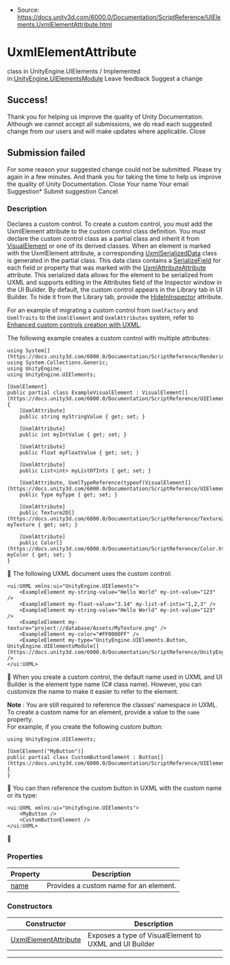 * Source: https://docs.unity3d.com/6000.0/Documentation/ScriptReference/UIElements.UxmlElementAttribute.html

# UxmlElementAttribute
class in UnityEngine.UIElements
/
Implemented in:[UnityEngine.UIElementsModule](https://docs.unity3d.com/6000.0/Documentation/ScriptReference/UnityEngine.UIElementsModule.html)
Leave feedback
Suggest a change
## Success!
Thank you for helping us improve the quality of Unity Documentation. Although we cannot accept all submissions, we do read each suggested change from our users and will make updates where applicable.
Close
## Submission failed
For some reason your suggested change could not be submitted. Please <a>try again</a> in a few minutes. And thank you for taking the time to help us improve the quality of Unity Documentation.
Close
Your name Your email Suggestion* Submit suggestion
Cancel
### Description
Declares a custom control. 
To create a custom control, you must add the UxmlElement attribute to the custom control class definition. You must declare the custom control class as a partial class and inherit it from [VisualElement](https://docs.unity3d.com/6000.0/Documentation/ScriptReference/UIElements.VisualElement.html) or one of its derived classes. When an element is marked with the UxmlElement attribute, a corresponding [UxmlSerializedData](https://docs.unity3d.com/6000.0/Documentation/ScriptReference/UIElements.VisualElement.UxmlSerializedData.html) class is generated in the partial class. This data class contains a [SerializeField](https://docs.unity3d.com/6000.0/Documentation/ScriptReference/SerializeField.html) for each field or property that was marked with the [UxmlAttributeAttribute](https://docs.unity3d.com/6000.0/Documentation/ScriptReference/UIElements.UxmlAttributeAttribute.html) attribute. This serialized data allows for the element to be serialized from UXML and supports editing in the Attributes field of the Inspector window in the UI Builder. By default, the custom control appears in the Library tab in UI Builder. To hide it from the Library tab, provide the [HideInInspector](https://docs.unity3d.com/6000.0/Documentation/ScriptReference/HideInInspector.html) attribute.  
  
For an example of migrating a custom control from `UxmlFactory` and `UxmlTraits` to the `UxmlElement` and `UxmlAttributes` system, refer to [Enhanced custom controls creation with UXML](https://docs.unity3d.com/6000.0/Documentation/Manual/UpgradeGuideUnity6#enhanced-custom-controls-creation-with-uxml.html).   
  
The following example creates a custom control with multiple attributes: 
```
using System[](https://docs.unity3d.com/6000.0/Documentation/ScriptReference/Rendering.VirtualTexturing.System.html);
using System.Collections.Generic;
using UnityEngine;
using UnityEngine.UIElements;  
  
[UxmlElement]
public partial class ExampleVisualElement : VisualElement[](https://docs.unity3d.com/6000.0/Documentation/ScriptReference/UIElements.VisualElement.html)
{
    [UxmlAttribute]
    public string myStringValue { get; set; }  
  
    [UxmlAttribute]
    public int myIntValue { get; set; }  
  
    [UxmlAttribute]
    public float myFloatValue { get; set; }  
  
    [UxmlAttribute]
    public List<int> myListOfInts { get; set; }  
  
    [UxmlAttribute, UxmlTypeReference(typeof(VisualElement[](https://docs.unity3d.com/6000.0/Documentation/ScriptReference/UIElements.VisualElement.html)))]
    public Type myType { get; set; }  
  
    [UxmlAttribute]
    public Texture2D[](https://docs.unity3d.com/6000.0/Documentation/ScriptReference/Texture2D.html) myTexture { get; set; }  
  
    [UxmlAttribute]
    public Color[](https://docs.unity3d.com/6000.0/Documentation/ScriptReference/Color.html) myColor { get; set; }
}

```

The following UXML document uses the custom control: 
```
<ui:UXML xmlns:ui="UnityEngine.UIElements">
    <ExampleElement my-string-value="Hello World" my-int-value="123" />
    <ExampleElement my-float-value="3.14" my-list-of-ints="1,2,3" />
    <ExampleElement my-string-value="Hello World" my-int-value="123" />
    <ExampleElement my-texture="project://database/Assets/MyTexture.png" />
    <ExampleElement my-color="#FF0000FF" />
    <ExampleElement my-type="UnityEngine.UIElements.Button, UnityEngine.UIElementsModule[](https://docs.unity3d.com/6000.0/Documentation/ScriptReference/UnityEngine.UIElementsModule.html)" />
</ui:UXML>

```

When you create a custom control, the default name used in UXML and UI Builder is the element type name (C# class name). However, you can customize the name to make it easier to refer to the element.   
  
**Note** : You are still required to reference the classes' namespace in UXML. To create a custom name for an element, provide a value to the `name` property.   
For example, if you create the following custom button: 
```
using UnityEngine.UIElements;  
  
[UxmlElement("MyButton")]
public partial class CustomButtonElement : Button[](https://docs.unity3d.com/6000.0/Documentation/ScriptReference/UIElements.Button.html)
{
}

```

You can then reference the custom button in UXML with the custom name or its type: 
```
<ui:UXML xmlns:ui="UnityEngine.UIElements">
    <MyButton />
    <CustomButtonElement />
</ui:UXML>

```

### Properties
Property | Description  
---|---  
[name](https://docs.unity3d.com/6000.0/Documentation/ScriptReference/UIElements.UxmlElementAttribute-name.html) |  Provides a custom name for an element.   
### Constructors
Constructor | Description  
---|---  
[UxmlElementAttribute](https://docs.unity3d.com/6000.0/Documentation/ScriptReference/UIElements.UxmlElementAttribute-ctor.html) |  Exposes a type of VisualElement to UXML and UI Builder   
* * *
